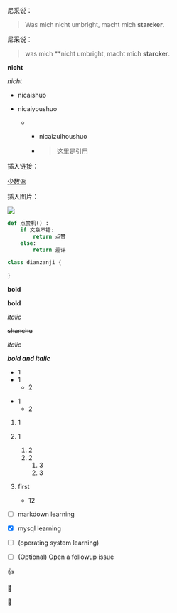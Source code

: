 尼采说：

> Was mich nicht umbright, macht mich **starcker**.



尼采说：

> was mich **nicht umbright, macht mich **starcker**.



**nicht**

*nicht*

- nicaishuo

+ nicaiyoushuo

  + + nicaizuihoushuo

    + > 这里是引用



插入链接：

[少数派]( https://sspai.com )

插入图片：

![](D:\Workspace\Document\conda.png)

```python
def 点赞机() :
    if 文章不错:
        return 点赞
    else:
        return 差评
```

```java
class dianzanji {
    
}
```

**bold**

__bold__

*italic*

~~shanchu~~

_italic_

***bold and italic***

- 1
- 1
  - 2

+ 1
  + 2

1. 1
2. 1
   1. 2
   2. 2
      1. 3
      2. 3

1. first
   - 12



- [ ] markdown learning 

- [x] mysql learning

- [ ] \(operating system learning)

- [ ] \(Optional) Open a followup issue

:+1:

:ship: 

:car:



